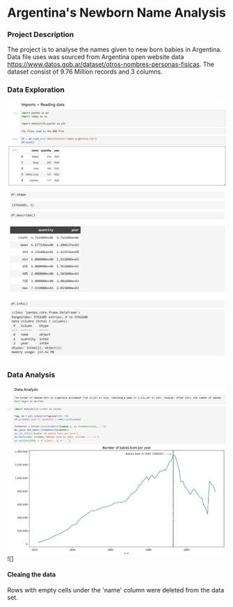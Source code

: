 # Argentina's Newborn Name Analysis

### Project Description
The project is to analyse the names given to new born babies in Argentina. Data file uses was sourced from Argentina open website data https://www.datos.gob.ar/dataset/otros-nombres-personas-fisicas. The dataset consist of 9.76 Million records and 3 columns.
### Data Exploration
![Explore](https://github.com/Joemusa/newborns/blob/main/images/Imports%2BRead.jpg)
![Explore2](https://github.com/Joemusa/newborns/blob/main/images/Understanding%20the%20data.jpg)
### Data Analysis
![Newborn](https://github.com/Joemusa/newborns/blob/main/images/neborn_year.jpg)
![]

#### Cleaing the data
Rows with empty cells under the 'name' column were deleted from the data set. 
